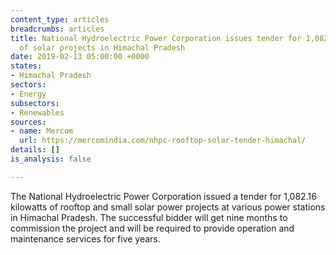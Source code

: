 ```yaml
---
content_type: articles
breadcrumbs: articles
title: National Hydroelectric Power Corporation issues tender for 1,082.16 kilowatts
  of solar projects in Himachal Pradesh
date: 2019-02-13 05:00:00 +0000
states:
- Himachal Pradesh
sectors:
- Energy
subsectors:
- Renewables
sources:
- name: Mercom
  url: https://mercomindia.com/nhpc-rooftop-solar-tender-himachal/
details: []
is_analysis: false

---
```

The National Hydroelectric Power Corporation issued a tender for 1,082.16 kilowatts of rooftop and small solar power projects at various power stations in Himachal Pradesh. The successful bidder will get nine months to commission the project and will be required to provide operation and maintenance services for five years.
